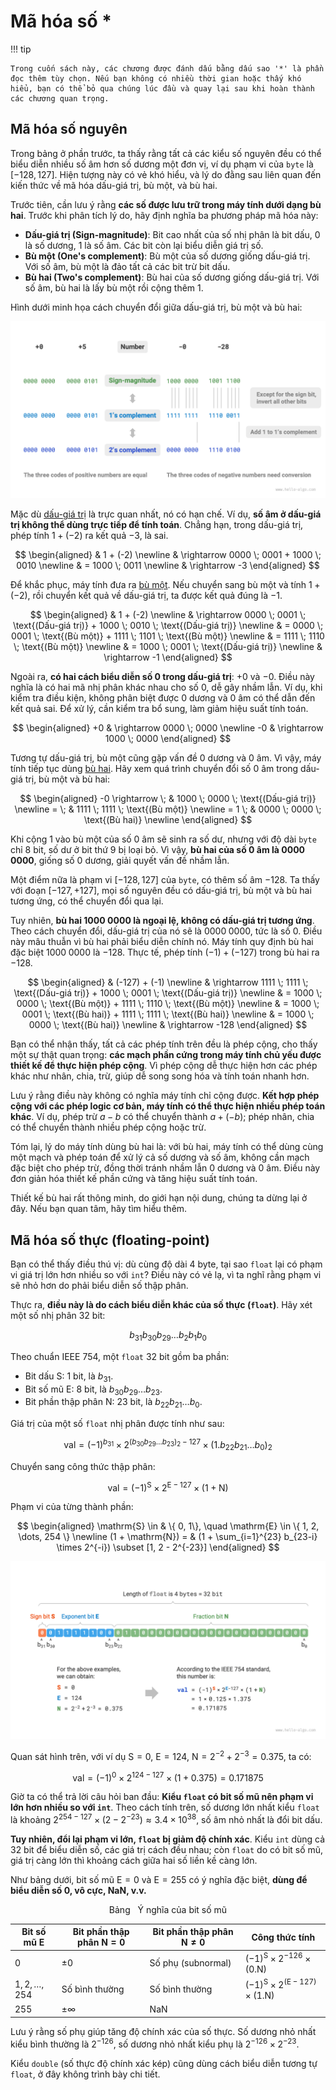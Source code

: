 # Mã hóa số *

!!! tip

    Trong cuốn sách này, các chương được đánh dấu bằng dấu sao '*' là phần đọc thêm tùy chọn. Nếu bạn không có nhiều thời gian hoặc thấy khó hiểu, bạn có thể bỏ qua chúng lúc đầu và quay lại sau khi hoàn thành các chương quan trọng.

## Mã hóa số nguyên

Trong bảng ở phần trước, ta thấy rằng tất cả các kiểu số nguyên đều có thể biểu diễn nhiều số âm hơn số dương một đơn vị, ví dụ phạm vi của `byte` là $[-128, 127]$. Hiện tượng này có vẻ khó hiểu, và lý do đằng sau liên quan đến kiến thức về mã hóa dấu-giá trị, bù một, và bù hai.

Trước tiên, cần lưu ý rằng **các số được lưu trữ trong máy tính dưới dạng bù hai**. Trước khi phân tích lý do, hãy định nghĩa ba phương pháp mã hóa này:

- **Dấu-giá trị (Sign-magnitude)**: Bit cao nhất của số nhị phân là bit dấu, $0$ là số dương, $1$ là số âm. Các bit còn lại biểu diễn giá trị số.
- **Bù một (One's complement)**: Bù một của số dương giống dấu-giá trị. Với số âm, bù một là đảo tất cả các bit trừ bit dấu.
- **Bù hai (Two's complement)**: Bù hai của số dương giống dấu-giá trị. Với số âm, bù hai là lấy bù một rồi cộng thêm $1$.

Hình dưới minh họa cách chuyển đổi giữa dấu-giá trị, bù một và bù hai:

![Chuyển đổi giữa dấu-giá trị, bù một và bù hai](number_encoding.assets/1s_2s_complement.png)

Mặc dù <u>dấu-giá trị</u> là trực quan nhất, nó có hạn chế. Ví dụ, **số âm ở dấu-giá trị không thể dùng trực tiếp để tính toán**. Chẳng hạn, trong dấu-giá trị, phép tính $1 + (-2)$ ra kết quả $-3$, là sai.

$$
\begin{aligned}
& 1 + (-2) \newline
& \rightarrow 0000 \; 0001 + 1000 \; 0010 \newline
& = 1000 \; 0011 \newline
& \rightarrow -3
\end{aligned}
$$

Để khắc phục, máy tính đưa ra <u>bù một</u>. Nếu chuyển sang bù một và tính $1 + (-2)$, rồi chuyển kết quả về dấu-giá trị, ta được kết quả đúng là $-1$.

$$
\begin{aligned}
& 1 + (-2) \newline
& \rightarrow 0000 \; 0001 \; \text{(Dấu-giá trị)} + 1000 \; 0010 \; \text{(Dấu-giá trị)} \newline
& = 0000 \; 0001 \; \text{(Bù một)} + 1111 \; 1101 \; \text{(Bù một)} \newline
& = 1111 \; 1110 \; \text{(Bù một)} \newline
& = 1000 \; 0001 \; \text{(Dấu-giá trị)} \newline
& \rightarrow -1
\end{aligned}
$$

Ngoài ra, **có hai cách biểu diễn số 0 trong dấu-giá trị**: $+0$ và $-0$. Điều này nghĩa là có hai mã nhị phân khác nhau cho số 0, dễ gây nhầm lẫn. Ví dụ, khi kiểm tra điều kiện, không phân biệt được 0 dương và 0 âm có thể dẫn đến kết quả sai. Để xử lý, cần kiểm tra bổ sung, làm giảm hiệu suất tính toán.

$$
\begin{aligned}
+0 & \rightarrow 0000 \; 0000 \newline
-0 & \rightarrow 1000 \; 0000
\end{aligned}
$$

Tương tự dấu-giá trị, bù một cũng gặp vấn đề 0 dương và 0 âm. Vì vậy, máy tính tiếp tục dùng <u>bù hai</u>. Hãy xem quá trình chuyển đổi số 0 âm trong dấu-giá trị, bù một và bù hai:

$$
\begin{aligned}
-0 \rightarrow \; & 1000 \; 0000 \; \text{(Dấu-giá trị)} \newline
= \; & 1111 \; 1111 \; \text{(Bù một)} \newline
= 1 \; & 0000 \; 0000 \; \text{(Bù hai)} \newline
\end{aligned}
$$

Khi cộng $1$ vào bù một của số 0 âm sẽ sinh ra số dư, nhưng với độ dài `byte` chỉ 8 bit, số dư ở bit thứ 9 bị loại bỏ. Vì vậy, **bù hai của số 0 âm là $0000 \; 0000$**, giống số 0 dương, giải quyết vấn đề nhầm lẫn.

Một điểm nữa là phạm vi $[-128, 127]$ của `byte`, có thêm số âm $-128$. Ta thấy với đoạn $[-127, +127]$, mọi số nguyên đều có dấu-giá trị, bù một và bù hai tương ứng, có thể chuyển đổi qua lại.

Tuy nhiên, **bù hai $1000 \; 0000$ là ngoại lệ, không có dấu-giá trị tương ứng**. Theo cách chuyển đổi, dấu-giá trị của nó sẽ là $0000 \; 0000$, tức là số 0. Điều này mâu thuẫn vì bù hai phải biểu diễn chính nó. Máy tính quy định bù hai đặc biệt $1000 \; 0000$ là $-128$. Thực tế, phép tính $(-1) + (-127)$ trong bù hai ra $-128$.

$$
\begin{aligned}
& (-127) + (-1) \newline
& \rightarrow 1111 \; 1111 \; \text{(Dấu-giá trị)} + 1000 \; 0001 \; \text{(Dấu-giá trị)} \newline
& = 1000 \; 0000 \; \text{(Bù một)} + 1111 \; 1110 \; \text{(Bù một)} \newline
& = 1000 \; 0001 \; \text{(Bù hai)} + 1111 \; 1111 \; \text{(Bù hai)} \newline
& = 1000 \; 0000 \; \text{(Bù hai)} \newline
& \rightarrow -128
\end{aligned}
$$

Bạn có thể nhận thấy, tất cả các phép tính trên đều là phép cộng, cho thấy một sự thật quan trọng: **các mạch phần cứng trong máy tính chủ yếu được thiết kế để thực hiện phép cộng**. Vì phép cộng dễ thực hiện hơn các phép khác như nhân, chia, trừ, giúp dễ song song hóa và tính toán nhanh hơn.

Lưu ý rằng điều này không có nghĩa máy tính chỉ cộng được. **Kết hợp phép cộng với các phép logic cơ bản, máy tính có thể thực hiện nhiều phép toán khác**. Ví dụ, phép trừ $a - b$ có thể chuyển thành $a + (-b)$; phép nhân, chia có thể chuyển thành nhiều phép cộng hoặc trừ.

Tóm lại, lý do máy tính dùng bù hai là: với bù hai, máy tính có thể dùng cùng một mạch và phép toán để xử lý cả số dương và số âm, không cần mạch đặc biệt cho phép trừ, đồng thời tránh nhầm lẫn 0 dương và 0 âm. Điều này đơn giản hóa thiết kế phần cứng và tăng hiệu suất tính toán.

Thiết kế bù hai rất thông minh, do giới hạn nội dung, chúng ta dừng lại ở đây. Nếu bạn quan tâm, hãy tìm hiểu thêm.

## Mã hóa số thực (floating-point)

Bạn có thể thấy điều thú vị: dù cùng độ dài 4 byte, tại sao `float` lại có phạm vi giá trị lớn hơn nhiều so với `int`? Điều này có vẻ lạ, vì ta nghĩ rằng phạm vi sẽ nhỏ hơn do phải biểu diễn số thập phân.

Thực ra, **điều này là do cách biểu diễn khác của số thực (`float`)**. Hãy xét một số nhị phân 32 bit:

$$
b_{31} b_{30} b_{29} \ldots b_2 b_1 b_0
$$

Theo chuẩn IEEE 754, một `float` 32 bit gồm ba phần:

- Bit dấu $\mathrm{S}$: 1 bit, là $b_{31}$.
- Bit số mũ $\mathrm{E}$: 8 bit, là $b_{30} b_{29} \ldots b_{23}$.
- Bit phần thập phân $\mathrm{N}$: 23 bit, là $b_{22} b_{21} \ldots b_0$.

Giá trị của một số `float` nhị phân được tính như sau:

$$
\text{val} = (-1)^{b_{31}} \times 2^{\left(b_{30} b_{29} \ldots b_{23}\right)_2 - 127} \times \left(1 . b_{22} b_{21} \ldots b_0\right)_2
$$

Chuyển sang công thức thập phân:

$$
\text{val} = (-1)^{\mathrm{S}} \times 2^{\mathrm{E} - 127} \times (1 + \mathrm{N})
$$

Phạm vi của từng thành phần:

$$
\begin{aligned}
\mathrm{S} \in & \{ 0, 1\}, \quad \mathrm{E} \in \{ 1, 2, \dots, 254 \} \newline
(1 + \mathrm{N}) = & (1 + \sum_{i=1}^{23} b_{23-i} \times 2^{-i}) \subset [1, 2 - 2^{-23}]
\end{aligned}
$$

![Ví dụ tính giá trị float theo chuẩn IEEE 754](number_encoding.assets/ieee_754_float.png)

Quan sát hình trên, với ví dụ $\mathrm{S} = 0$, $\mathrm{E} = 124$, $\mathrm{N} = 2^{-2} + 2^{-3} = 0.375$, ta có:

$$
\text{val} = (-1)^0 \times 2^{124 - 127} \times (1 + 0.375) = 0.171875
$$

Giờ ta có thể trả lời câu hỏi ban đầu: **Kiểu `float` có bit số mũ nên phạm vi lớn hơn nhiều so với `int`**. Theo cách tính trên, số dương lớn nhất kiểu `float` là khoảng $2^{254 - 127} \times (2 - 2^{-23}) \approx 3.4 \times 10^{38}$, số âm nhỏ nhất là đổi bit dấu.

**Tuy nhiên, đổi lại phạm vi lớn, `float` bị giảm độ chính xác**. Kiểu `int` dùng cả 32 bit để biểu diễn số, các giá trị cách đều nhau; còn `float` do có bit số mũ, giá trị càng lớn thì khoảng cách giữa hai số liền kề càng lớn.

Như bảng dưới, bit số mũ $\mathrm{E} = 0$ và $\mathrm{E} = 255$ có ý nghĩa đặc biệt, **dùng để biểu diễn số 0, vô cực, $\mathrm{NaN}$, v.v.**

<p align="center"> Bảng <id> &nbsp; Ý nghĩa của bit số mũ </p>

| Bit số mũ E        | Bit phần thập phân $\mathrm{N} = 0$ | Bit phần thập phân $\mathrm{N} \ne 0$ | Công thức tính                                                        |
| ------------------ | ----------------------------------- | ------------------------------------- | ---------------------------------------------------------------------- |
| $0$                | $\pm 0$                             | Số phụ (subnormal)                    | $(-1)^{\mathrm{S}} \times 2^{-126} \times (0.\mathrm{N})$              |
| $1, 2, \dots, 254$ | Số bình thường                      | Số bình thường                        | $(-1)^{\mathrm{S}} \times 2^{(\mathrm{E} -127)} \times (1.\mathrm{N})$ |
| $255$              | $\pm \infty$                        | $\mathrm{NaN}$                        |                                                                        |

Lưu ý rằng số phụ giúp tăng độ chính xác của số thực. Số dương nhỏ nhất kiểu bình thường là $2^{-126}$, số dương nhỏ nhất kiểu phụ là $2^{-126} \times 2^{-23}$.

Kiểu `double` (số thực độ chính xác kép) cũng dùng cách biểu diễn tương tự `float`, ở đây không trình bày chi tiết.
